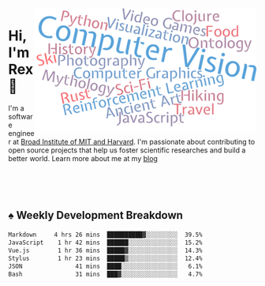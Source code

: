 <img src="https://raw.githubusercontent.com/rexwangcc/rexwangcc/master/myself.png" alt="Rex!" width="450" height="250" align="right">

# Hi, I'm Rex 👋

I'm a software engineer at [Broad Institute of MIT and Harvard](https://www.broadinstitute.org/). I'm passionate about contributing to open source projects that help us foster scientific researches and build a better world. Learn more about me at my [blog](https://rexwang.cc)

<br>
<br>
<br>

<table>
<tr valign="top" width="50%">
<!-- <td > -->

## ♠ Weekly Development Breakdown

<!-- code_time starts -->

```text
Markdown     4 hrs 26 mins  ██████████▓░░░░░░░░░  39.5%
JavaScript    1 hr 42 mins  ██████░░░░░░░░░░░░░░  15.2%
Vue.js        1 hr 36 mins  █████▓░░░░░░░░░░░░░░  14.3%
Stylus        1 hr 23 mins  █████▒░░░░░░░░░░░░░░  12.4%
JSON               41 mins  ████░░░░░░░░░░░░░░░░   6.1%
Bash               31 mins  ███▓░░░░░░░░░░░░░░░░   4.7%
```

<!-- code_time ends -->

<!-- Placeholder for my Game statuses -->

<!-- <td valign="top" width="50%">

#### ♦ My Personal Progress

</td> -->

</tr>
</table>
